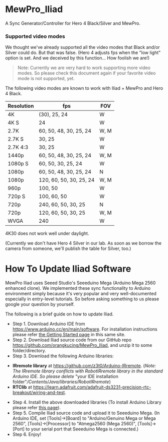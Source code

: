 # MewPro_Iliad
A Sync Generator/Controller for Hero 4 Black/Silver and MewPro.

### Supported video modes

We thought we've already supported all the video modes that Black and/or Silver could do. But that was false. (Hero 4 adjusts fps when the "low light" option is set. And we deceived by this function... How foolish we are!)

>Note: Currently we are very hard to work supporting more video modes. So please check this document again if your favorite video mode is not supported, yet.

The following video modes are known to work with Iliad + MewPro and Hero 4 Black.

| Resolution | fps | FOV |
| ---------- | -------- | --- |
| 4K         | (30), 25, 24 | W   |
| 4K S       | 24 | W |
| 2.7K       | 60, 50, 48, 30, 25, 24 | W, M|
| 2.7K S     | 30, 25 | W |
| 2.7K 4:3   | 30, 25 | W |
| 1440p      | 60, 50, 48, 30, 25, 24 | W, M |
| 1080p S    | 60, 50, 30, 25, 24 | W |
| 1080p      | 60, 50, 48, 30, 25, 24 | N |
| 1080p      | 120, 60, 50, 30, 25, 24 | W, M |
| 960p       | 100, 50 | W |
| 720p S     | 100, 60, 50    | W |
| 720p       | 240, 60, 50, 30, 25   | N |
| 720p       | 120, 60, 50, 30, 25 | W, M |
| WVGA       | 240    | W |

4K30 does not work well under daylight.

(Currently we don't have Hero 4 Silver in our lab. As soon as we borrow the camera from someone, we'll publish the table for Silver, too.)

# How To Update Iliad Software

MewPro Iliad uses Seeed Studio's Seeeduino Mega (Arduino Mega 2560 enhanced clone). We implemented these sync functionality to Arduino environment simply because it's very popular and very well-documented especially in entry-level tutorials.  So before asking something to us please google your question by yourself.

The following is a brief guide on how to update Iliad.

- Step 1. Download Arduino IDE from <https://www.arduino.cc/en/main/software>. For installation instructions please refer [the Getting Started page](https://www.arduino.cc/en/Guide/HomePage) in this same site.
- Step 2. Download Iliad source code from our GitHub repo <https://github.com/orangkucing/MewPro_Iliad>, and unzip it to some folder/directory.
- Step 3. Download the following Arduino libraries:
 * **IRremote library** at <https://github.com/z3t0/Arduino-IRremote>. (_Note: The IRremote library conflicts with RobotIRremote library in the standard Arduino IDE. So please delete_ "your IDE installation folder"_/Contents/Java/libraries/RobotIRremote_)
 * **RTClib** at <https://learn.adafruit.com/adafruit-ds3231-precision-rtc-breakout/wiring-and-test>.
- Step 4. Install the above downloaded libraries (To install Arduino Library please refer [this page](https://www.arduino.cc/en/Guide/Libraries)).
- Step 5. Compile Iliad source code and upload it to Seeeduino Mega. (In Arduino IDE, set [Tools]->[Board] to "Arduino/Genuino Mega or Mega 2560", [Tools]->[Processor] to "Atmega2560 (Mega 2560)", [Tools]->[Port] to your serial port that Seeeduino Mega is connected.)
- Step 6. Enjoy!

